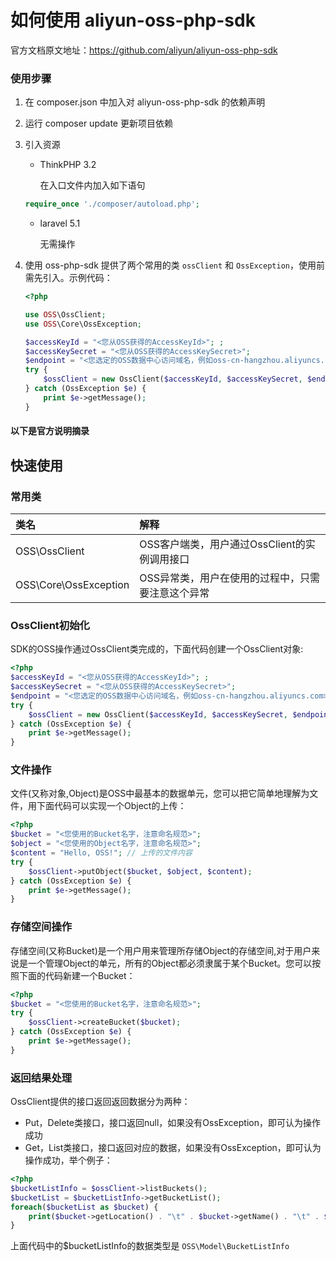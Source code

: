 # 如何使用 aliyun-oss-php-sdk

官方文档原文地址：https://github.com/aliyun/aliyun-oss-php-sdk

### 使用步骤
 
1.  在 composer.json 中加入对 aliyun-oss-php-sdk 的依赖声明

2. 运行 composer update 更新项目依赖

3. 引入资源
	
	- ThinkPHP 3.2
	
		在入口文件内加入如下语句
	```php
	require_once './composer/autoload.php';
	```
	
	- laravel 5.1
	
		无需操作

4.  使用
	oss-php-sdk 提供了两个常用的类 `ossClient` 和 `OssException`，使用前需先引入。示例代码：
	```php
	<?php
	
	use OSS\OssClient;
	use OSS\Core\OssException;
	
	$accessKeyId = "<您从OSS获得的AccessKeyId>"; ;
	$accessKeySecret = "<您从OSS获得的AccessKeySecret>";
	$endpoint = "<您选定的OSS数据中心访问域名，例如oss-cn-hangzhou.aliyuncs.com>";
	try {
	    $ossClient = new OssClient($accessKeyId, $accessKeySecret, $endpoint);
	} catch (OssException $e) {
	    print $e->getMessage();
	}
	```

#### 以下是官方说明摘录

## 快速使用

### 常用类

| 类名 | 解释 |
|:------------------|:------------------------------------|
|OSS\OssClient | OSS客户端类，用户通过OssClient的实例调用接口 |
|OSS\Core\OssException | OSS异常类，用户在使用的过程中，只需要注意这个异常|

### OssClient初始化

SDK的OSS操作通过OssClient类完成的，下面代码创建一个OssClient对象:

```php
<?php
$accessKeyId = "<您从OSS获得的AccessKeyId>"; ;
$accessKeySecret = "<您从OSS获得的AccessKeySecret>";
$endpoint = "<您选定的OSS数据中心访问域名，例如oss-cn-hangzhou.aliyuncs.com>";
try {
    $ossClient = new OssClient($accessKeyId, $accessKeySecret, $endpoint);
} catch (OssException $e) {
    print $e->getMessage();
}
```

### 文件操作

文件(又称对象,Object)是OSS中最基本的数据单元，您可以把它简单地理解为文件，用下面代码可以实现一个Object的上传：

```php
<?php
$bucket = "<您使用的Bucket名字，注意命名规范>";
$object = "<您使用的Object名字，注意命名规范>";
$content = "Hello, OSS!"; // 上传的文件内容
try {
    $ossClient->putObject($bucket, $object, $content);
} catch (OssException $e) {
    print $e->getMessage();
}
```

### 存储空间操作

存储空间(又称Bucket)是一个用户用来管理所存储Object的存储空间,对于用户来说是一个管理Object的单元，所有的Object都必须隶属于某个Bucket。您可以按照下面的代码新建一个Bucket：

```php
<?php
$bucket = "<您使用的Bucket名字，注意命名规范>";
try {
    $ossClient->createBucket($bucket);
} catch (OssException $e) {
    print $e->getMessage();
}
```

### 返回结果处理

OssClient提供的接口返回返回数据分为两种：

* Put，Delete类接口，接口返回null，如果没有OssException，即可认为操作成功
* Get，List类接口，接口返回对应的数据，如果没有OssException，即可认为操作成功，举个例子：

```php
<?php
$bucketListInfo = $ossClient->listBuckets();
$bucketList = $bucketListInfo->getBucketList();
foreach($bucketList as $bucket) {
    print($bucket->getLocation() . "\t" . $bucket->getName() . "\t" . $bucket->getCreatedate() . "\n");
}
```

上面代码中的$bucketListInfo的数据类型是 `OSS\Model\BucketListInfo`
	

